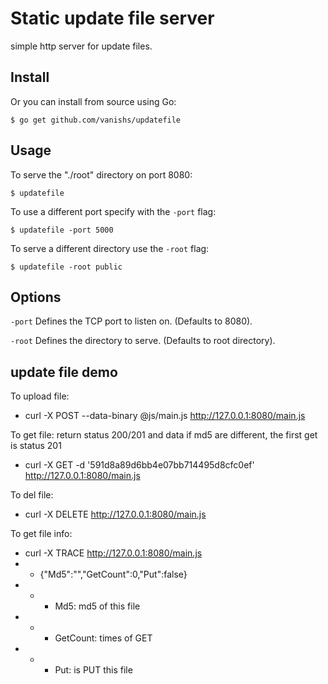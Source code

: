 # Static update file server

simple http server for update files.

## Install

Or you can install from source using Go:

    $ go get github.com/vanishs/updatefile

## Usage

To serve the "./root" directory on port 8080:

    $ updatefile

To use a different port specify with the `-port` flag:

    $ updatefile -port 5000

To serve a different directory use the `-root` flag:

    $ updatefile -root public

## Options

`-port` Defines the TCP port to listen on. (Defaults to 8080).

`-root` Defines the directory to serve. (Defaults to root directory).

## update file demo

To upload file:
- curl -X POST --data-binary @js/main.js http://127.0.0.1:8080/main.js

To get file: return status 200/201 and data if md5 are different, the first get is status 201
- curl -X GET -d '591d8a89d6bb4e07bb714495d8cfc0ef' http://127.0.0.1:8080/main.js

To del file:
- curl -X DELETE http://127.0.0.1:8080/main.js

To get file info:
- curl -X TRACE http://127.0.0.1:8080/main.js
- - {"Md5":"","GetCount":0,"Put":false}
- - - Md5: md5 of this file
- - - GetCount: times of GET
- - - Put: is PUT this file
